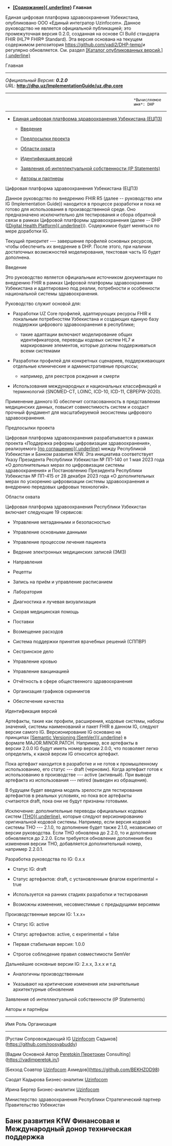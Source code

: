 -   [**[Содержание]{.underline}**](https://build.fhir.org/ig/vadi2/DHP-temp/en/toc.html)
    **Главная**

Единая цифровая платформа здравоохранения Узбекистана, опубликовано ООО
«Единый интегратор Uzinfocom». Данное руководство не является
официальной публикацией; это промежуточная версия 0.2.0, созданная на
основе CI Build стандарта FHIR (HL7® FHIR® Standard). Эта версия
основана на текущем содержимом репозитория
<https://github.com/vadi2/DHP-temp/>и регулярно обновляется. См.
раздел [[Каталог опубликованных
версий.]{.underline}](http://dhp.uz/history.html)

Главная

  -------------------------------------------------------------------------------
  *Официальный                                              *Версия*: **0.2.0**
  URL*: **http://dhp.uz/ImplementationGuide/uz.dhp.core**   
  --------------------------------------------------------- ---------------------
                                                            *Вычисляемое
                                                            имя*: DHP

  -------------------------------------------------------------------------------

-   [Единая цифровая платформа здравоохранения Узбекистана
    (ЕЦПЗ)](https://build.fhir.org/ig/vadi2/DHP-temp/en/index.html#uzbekistan-digital-health-platform)

    -   [Введение](https://build.fhir.org/ig/vadi2/DHP-temp/en/index.html#introduction)

    -   [Предпосылки
        проекта](https://build.fhir.org/ig/vadi2/DHP-temp/en/index.html#project-background)

    -   [Области
        охвата](https://build.fhir.org/ig/vadi2/DHP-temp/en/index.html#areas-of-coverage)

    -   [Идентификация
        версий](https://build.fhir.org/ig/vadi2/DHP-temp/en/index.html#identification-of-versions)

    -   [Заявления об интеллектуальной собственности (IP
        Statements)](https://build.fhir.org/ig/vadi2/DHP-temp/en/index.html#ip-statements)

    -   [Авторы и
        партнеры](https://build.fhir.org/ig/vadi2/DHP-temp/en/index.html#contributors)

Цифровая платформа здравоохранения Узбекистана (ЕЦПЗ)

Данное руководство по внедрению FHIR R5 (далее -- руководство или IG
(Implementation Guide)) находится в процессе разработки и пока не готово
для использования в производственной среде. Оно предназначено
исключительно для тестирования и сбора обратной связи в рамках Цифровой
платформы здравоохранения (далее -- DHP ([[Digital Health
Platform]{.underline}](https://www.kfw.de/About-KfW/Newsroom/Latest-News/Pressemitteilungen-Details_723328.html))).
Содержимое будет меняться по мере доработки IG.

Текущий приоритет --- завершение профилей основных ресурсов, чтобы
обеспечить их внедрение в DHP. После этого, при наличии достаточных
возможностей моделирования, текстовая часть IG будет дополнена.

Введение

Это руководство является официальным источником документации по
внедрению FHIR в рамках Цифровой платформы здравоохранения Узбекистана и
адаптировано под реалии, потребности и особенности национальной системы
здравоохранения.

Руководство служит основой для:

-   Разработки UZ Core профилей, адаптирующих ресурсы FHIR к локальным
    потребностям Узбекистана и создающих единую базу поддержки цифрового
    здравоохранения в республике;

    -   такие адаптации включают моделирование общих идентификаторов,
        переводы кодовых систем HL7 и маркирование элементов, которые
        должны поддерживаться всеми системами

-   Разработки профилей для конкретных сценариев, поддерживающих
    отдельные клинические и административные процессы;

    -   например, для реестров рождения и смерти

-   Использования международных и национальных классификаций и
    терминологий (SNOMED-CT, LOINC, ICD-10, ICD-11, CBPEPW-2020).

Применение данного IG обеспечит согласованность в представлении
медицинских данных, повысит совместимость систем и создаст прочный
фундамент для масштабируемой экосистемы цифрового здравоохранения.

Предпосылки проекта

Цифровая платформа здравоохранения разрабатывается в рамках проекта
«Поддержка реформы цифровизации здравоохранения», реализуемого [[по
соглашению]{.underline}](https://www.kfw.de/About-KfW/Newsroom/Latest-News/Pressemitteilungen-Details_723328.html) между
Республикой Узбекистан и Банком развития KfW. Эта инициатива
соответствует Указу Президента Республики Узбекистан № ПП-140 от 1 мая
2023 года «О дополнительных мерах по цифровизации системы
здравоохранения» и Постановлению Президента Республики Узбекистан №
ПП-415 от 28 декабря 2023 года «О дополнительных мерах по ускорению
цифровизации системы здравоохранения и внедрению передовых цифровых
технологий».

Области охвата

Цифровая платформа здравоохранения Республики Узбекистан включает
следующие 19 сервисов:

-   Управление метаданными и безопасностью

-   Управление основными данными

-   Управление процессом лечения пациента

-   Ведение электронных медицинских записей (ЭМЗ)

-   Направления

-   Рецепты

-   Запись на приём и управление расписанием

-   Лаборатория

-   Диагностика и лучевая визуализация

-   Скорая медицинская помощь

-   Поставки

-   Возмещение расходов

-   Система поддержки принятия врачебных решений (СППВР)

-   Сестринское дело

-   Управление кровью

-   Управление вакцинацией

-   Отчётность в сфере общественного здравоохранения

-   Организация графиков скринингов

-   Обеспечение качества

Идентификация версий

Артефакты, такие как профили, расширения, кодовые системы, наборы
значений, системы наименований и пакет FHIR в данном IG, следуют версии
самого IG. Версионирование IG основано на принципах [[Semantic
Versioning (SemVer)]{.underline}](https://semver.org/) в
формате MAJOR.MINOR.PATCH. Например, все артефакты в версии 2.0.0 IG
будут иметь номер версии 2.0.0, что позволяет легко определить, к какой
версии IG относится артефакт.

Пока артефакт находится в разработке и не готов к промышленному
использованию, его статус --- draft (черновик). Когда артефакт готов к
использованию в производстве --- active (активный). При выводе артефакта
из использования --- retired (выведен из обращения).

В будущем будет введена модель зрелости для тестирования артефактов в
реальных условиях, но пока все артефакты считаются draft, пока они не
будут признаны готовыми.

Исключение: дополнительные переводы официальных кодовых
систем [[THO]{.underline}](https://terminology.hl7.org/), которые
следуют версионированию оригинальной кодовой системы. Например, если
версия кодовой системы THO --- 2.1.0, то дополнение будет также 2.1.0,
независимо от версии руководства. Если THO обновлена до 2.2.0, то и
дополнение обновляется до 2.2.0. Если требуется обновление дополнения
без изменения версии THO, добавляется дополнительный номер,
например 2.2.0.1.

Разработка руководства по IG: 0.x.x

-   Статус IG: draft

-   Статус артефактов: draft, с установленным флагом experimental = true

-   Используется на ранних стадиях разработки и тестирования

-   Возможны изменения, несовместимые с предыдущими версиями

Производственные версии IG: 1.x.x+

-   Статус IG: active

-   Статус артефактов: active, с experimental = false

-   Первая стабильная версия: 1.0.0

-   Строгое соблюдение правил совместимости SemVer

Дальнейшие основные версии IG: 2.x.x, 3.x.x и т.д

-   Аналогичны производственным

-   Указывают на критические изменения или значительные архитектурные
    обновления

Заявления об интеллектуальной собственности (IP Statements)

Авторы и партнёры

  ----------------------------------------------------------------------------------------------------------
  Имя                                        Роль                    Организация
  ------------------------------------------ ----------------------- ---------------------------------------
  [Рустам                                    Сопровождающий IG       [Uzinfocom](https://uzinfocom.uz/)
  Садыков](https://github.com/roosyabuddy)                           

  [Вадим                                     Основной Автор          [Peretokin
  Перетокин](https://github.com/vadi2/)                              Consulting](https://vadimperetok.in/)

  [Бехзод                                    Соавтор                 [Uzinfocom](https://uzinfocom.uz/)
  Ахмедов](https://github.com/BEKHZOD98)                             

  Саодат Кадырова                            Бизнес-аналитик         [Uzinfocom](https://uzinfocom.uz/)

  Ирина Бергер                               Бизнес-аналитик         [Uzinfocom](https://uzinfocom.uz/)

  Министерство здравоохранения Республики    Стратегический партнер  Правительство
  Узбекистан                                                         

  Банк развития KfW                          Финансовая и            Международный донор
                                             техническая поддержка   
  ----------------------------------------------------------------------------------------------------------
